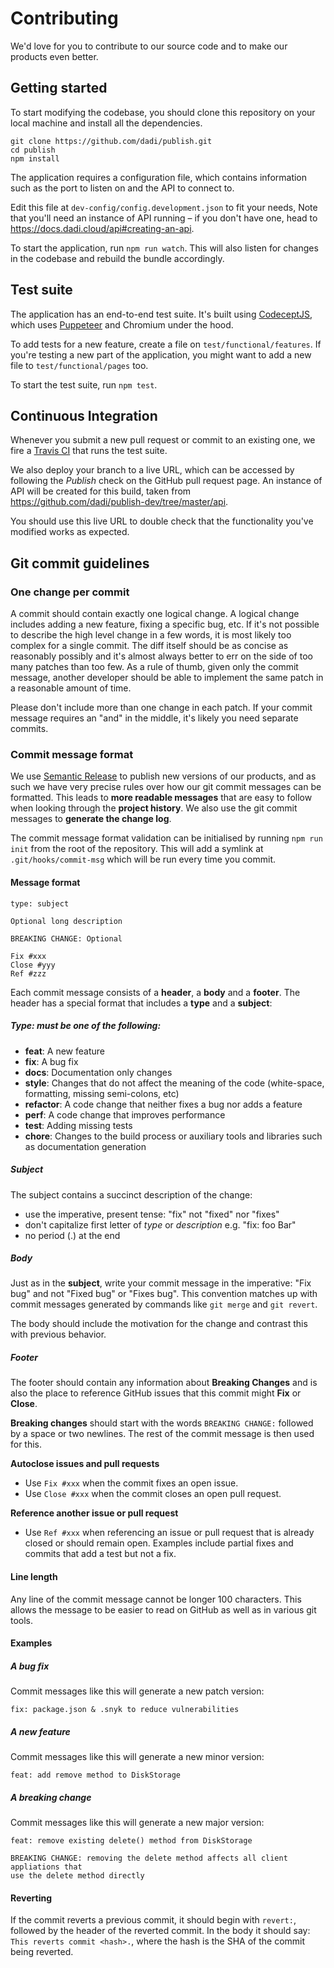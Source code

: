 # Contributing

We'd love for you to contribute to our source code and to make our products even better.

## Getting started

To start modifying the codebase, you should clone this repository on your local machine and install all the dependencies.

```
git clone https://github.com/dadi/publish.git
cd publish
npm install
```

The application requires a configuration file, which contains information such as the port to listen on and the API to connect to.

Edit this file at `dev-config/config.development.json` to fit your needs, Note that you'll need an instance of API running – if you don't have one, head to https://docs.dadi.cloud/api#creating-an-api.

To start the application, run `npm run watch`. This will also listen for changes in the codebase and rebuild the bundle accordingly.

## Test suite

The application has an end-to-end test suite. It's built using [CodeceptJS](https://codecept.io/), which uses [Puppeteer](https://pptr.dev/) and Chromium under the hood.

To add tests for a new feature, create a file on `test/functional/features`. If you're testing a new part of the application, you might want to add a new file to `test/functional/pages` too.

To start the test suite, run `npm test`.

## Continuous Integration

Whenever you submit a new pull request or commit to an existing one, we fire a [Travis CI](https://travis-ci.org/dadi/publish) that runs the test suite.

We also deploy your branch to a live URL, which can be accessed by following the _Publish_ check on the GitHub pull request page. An instance of API will be created for this build, taken from https://github.com/dadi/publish-dev/tree/master/api.

You should use this live URL to double check that the functionality you've modified works as expected.

## Git commit guidelines

### One change per commit

A commit should contain exactly one logical change. A logical change includes adding a new feature, fixing a specific bug, etc. If it's not possible to describe the high level change in a few words, it is most likely too complex for a single commit. The diff itself should be as concise as reasonably possibly and it's almost always better to err on the side of too many patches than too few. As a rule of thumb, given only the commit message, another developer should be able to implement the same patch in a reasonable amount of time.

Please don't include more than one change in each patch. If your commit message requires an "and" in the middle, it's likely you need separate commits.

### Commit message format

We use [Semantic Release](https://github.com/semantic-release/semantic-release) to publish new versions of our products, and as such we have very precise rules over how our git commit messages can be formatted. This leads to **more readable messages** that are easy to follow when looking through the **project history**. We also use the git commit messages to **generate the change log**.

The commit message format validation can be initialised by running `npm run init` from the root of the repository. This will add a symlink at `.git/hooks/commit-msg` which will be run every time you commit.

#### Message format

```
type: subject

Optional long description

BREAKING CHANGE: Optional

Fix #xxx
Close #yyy
Ref #zzz
```

Each commit message consists of a **header**, a **body** and a **footer**. The header has a special format that includes a **type** and a **subject**:

##### Type: must be one of the following:

- **feat**: A new feature
- **fix**: A bug fix
- **docs**: Documentation only changes
- **style**: Changes that do not affect the meaning of the code (white-space, formatting, missing semi-colons, etc)
- **refactor**: A code change that neither fixes a bug nor adds a feature
- **perf**: A code change that improves performance
- **test**: Adding missing tests
- **chore**: Changes to the build process or auxiliary tools and libraries such as documentation generation

##### Subject

The subject contains a succinct description of the change:

- use the imperative, present tense: "fix" not "fixed" nor "fixes"
- don't capitalize first letter of _type_ or _description_ e.g. "fix: foo Bar"
- no period (.) at the end

##### Body

Just as in the **subject**, write your commit message in the imperative: "Fix bug" and not "Fixed bug" or "Fixes bug". This convention matches up with commit messages generated by commands like `git merge` and `git revert`.

The body should include the motivation for the change and contrast this with previous behavior.

##### Footer

The footer should contain any information about **Breaking Changes** and is also the place to reference GitHub issues that this commit might **Fix** or **Close**.

**Breaking changes** should start with the words `BREAKING CHANGE:` followed by a space or two newlines. The rest of the commit message is then used for this.

**Autoclose issues and pull requests**

- Use `Fix #xxx` when the commit fixes an open issue.
- Use `Close #xxx` when the commit closes an open pull request.

**Reference another issue or pull request**

- Use `Ref #xxx` when referencing an issue or pull request that is already closed or should remain open. Examples include partial fixes and commits that add a test but not a fix.

#### Line length

Any line of the commit message cannot be longer 100 characters. This allows the message to be easier to read on GitHub as well as in various git tools.

#### Examples

##### A bug fix

Commit messages like this will generate a new patch version:

```
fix: package.json & .snyk to reduce vulnerabilities
```

##### A new feature

Commit messages like this will generate a new minor version:

```
feat: add remove method to DiskStorage
```

##### A breaking change

Commit messages like this will generate a new major version:

```
feat: remove existing delete() method from DiskStorage

BREAKING CHANGE: removing the delete method affects all client appliations that
use the delete method directly
```

#### Reverting

If the commit reverts a previous commit, it should begin with `revert:`, followed by the header of the reverted commit. In the body it should say: `This reverts commit <hash>.`, where the hash is the SHA of the commit being reverted.

[github]: https://github.com/dadi
[pulls_api]: https://github.com/dadi/api/pulls
[pulls_cdn]: https://github.com/dadi/cdn/pulls
[pulls_web]: https://github.com/dadi/web/pulls
[tests_api]: https://github.com/dadi/api/tree/master/test
[tests_cdn]: https://github.com/dadi/cdn/tree/master/test
[tests_web]: https://github.com/dadi/web/tree/master/test
[issues_api]: https://github.com/dadi/api/issues
[issues_cdn]: https://github.com/dadi/cdn/issues
[issues_web]: https://github.com/dadi/web/issues
[docs]: https://docs.dadi.tech
